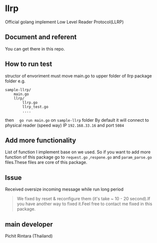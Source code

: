 

# llrp
Official golang implement Low Level Reader Protocol(LLRP)
## Document and referent
You can get there in this repo.
## How to run test
structor of envoriment must move main.go to upper folder of llrp package folder e.g.
```
sample-llrp/
    main.go
    llrp/
        llrp.go
        llrp_test.go
        ....
```
then  ```   go run main.go ``` on `sample-llrp` folder
By default it will connect to physical reader (speed way) IP `192.168.33.16` and port `5084`

## Add more functionality
List of function I implement base on we used. So if you want to add more function of this package go to `request.go` ,`respone.go` and `param_parse.go` files.These files are core of this package.
### 
 ## Issue 
 Received oversize incoming message while run long period
>We fixed by reset & reconfigure them (it's take ~ 10 - 20 second).If you have another way to fixed it.Feel free to contact me fixed in this package. 
## main developer
Pichit Rintara (Thailand)
